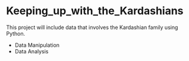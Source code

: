# Keeping_up_with_the_Kardashians
This project will include data that involves the Kardashian family using Python.
- Data Manipulation
- Data Analysis
